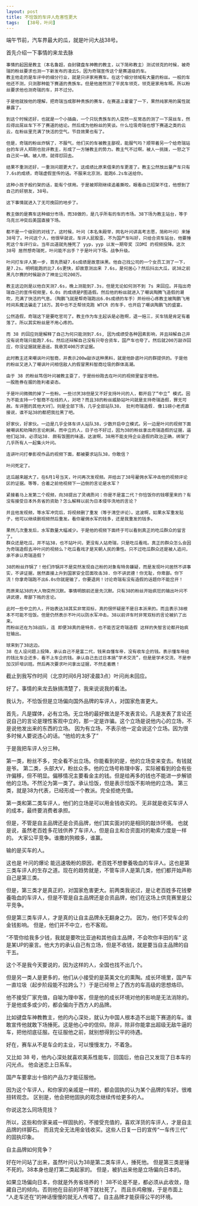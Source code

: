 ```yaml
---
layout: post
title: 不恰饭的车评人危害性更大
tags:   [38号，叶问]
---
```


端午节前，汽车界最大的瓜，就是叶问大战38号。

首先介绍一下事情的来龙去脉

    事情的起因是教主（本名鲁超，自封键盘车神教的教主，以下简称教主）测试领克的时候，被奇瑞的粉丝要求也测一下新发布的凌云S，因为奇瑞宣传这个是赛道级的车。
    教主他走的是车评中的细分行业，就是只评家用赛车。在这个细分领域有大量的粉丝。一般的车他还不测，只测那种能下赛道的贵族车。但是他居然测了平民车领克，领克是家用车啊。所以粉丝要求他也测奇瑞的车，并不过分。

    于是他就按他的理解，把奇瑞当成那种贵族的赛车，在赛道上霍霍了一下，果然纯家用的属性就暴露了。

    到这个时候还好，也就是一个小插曲，一个只玩贵族车的人突然一反常态的测了一下屌丝车，然后得出屌丝车下不了赛道的结论。然后成为他粉丝的笑谈。什么垃圾奇瑞也想下赛道之类的云云，在粉丝里充满了快活的空气。节目效果也有了。

    但是，奇瑞的粉丝炸锅了，不服气，他们买的车被教主鄙视，能服气吗？顺带着另一个给奇瑞站台的车评人郑刚也批评教主，形成了一方锤教主的势力。教主气不过啊，被人一挑拨，一怒之下自己买一辆。被人喷，就得怼回去。

    结果不重测还好，一重测问题更大了。这成绩比原来借来的车更差了。教主公然放出量产车只有7.6s的成绩，奇瑞虚假宣传的话。不服来北京测，能跑6.2s车送给你。

    这种小孩子般约架的话，能有个俅用。于是被郑刚继续追着撕咬。眼看自己招架不住，他想到了自己的好朋友，38号。

    这下事情就进入了无可挽回的地步了。

    教主做的是赛车这种细分市场，而38做的，是几乎所有的车的市场。38下场为教主站台，等于乌克兰冲突后美国直接下场。

    都不是一个级别的对线了。这时候，叶问（本名朱殿举，网名叶问讲高考志愿，简称叶问）来锤38号了。叶问这个人，他很早就说，车评人屁股歪，不为国产车叫好，只给合资车站台，他要捶死这个车评行业。当年出道就先捶死了 yyp，yyp 以发一期夸奖 汉DMI 的视频投降。这次 38号 居然想奇瑞死，叶问能不出手？于是叶问下场。战争升级。

    叶问打车评人第一步，首先质疑7.6s成绩是故意抹黑。他自己找公司的一个女员工测了一下，是7.2s。明明能跑的比7.6s更快，却故意测出来 7.6s，是何居心？然后抖出大瓜，说38之前黑凡尔赛的时候敲诈了神龙公司200万。

    教主这边则是以他白天测7.6s，晚上测能到7.3s，但是无论如何测不到 7s 来回应。并指出奇瑞自己的宣传视频里，6.0s 的成绩是P图造假。然后他的粉丝就进入了嘲讽陶腾飞造假的潮吹，充满了快活的气息。（陶鹏飞就是帮奇瑞跑出6.0s成绩的车手）并纷纷心疼教主被陶鹏飞用时间系魔法骗走了18万。其中也不乏帮领克跑 WTCR 的车手，也开启了嘲讽陶鹏飞的盛宴。

    公然造假，奇瑞这下是要吃官司了。教主作为车主起诉是必胜啊，退一赔三，买车钱是肯定有着落了。所以其实粉丝是不用心疼的。

    而 38 的回应则是解释了自己为何只能测到7.6s, 因为成绩受各种因素影响，并且辩解自己并没有说奇瑞只能跑7.6s。然后还辩解自己没有只夸合资车，国产车也夸了。然后就200万敲诈回应，你没证据就是造谣。我悬赏400万求证据。

    此时教主还来嘲讽叶问智商，并表示200w敲诈这种黑料，就是他卧底叶问的群提供的。于是他的粉丝又进入了嘲讽叶问相信敌人的假冒黑料智商垃圾的群体高潮。

    由于 38 的粉丝笃信叶问被教主耍了，于是纷纷跑去在叶问的视频里留言喷他。
    一股胜券在握的胜利者姿态。

    于是叶问微微的掉了一些粉。一些讨厌38但是又不好支持叶问的人，都开启了“中立” 模式。因为不能支持一个智商不在线的人，对吧？而且38的粉丝威胁站叶问就是支持奇瑞造假，罪无可赦。车评圈的其他大V们，则是全部下场，几乎全部站队38， 批判奇瑞造假. 像11磅小老虎直接说，谁不站38的都把我拉黑了吧。

    好家伙，好家伙。一边是几乎全体车评人站队38，少数开启中立模式。另一边是叶问的视频下面被嘲讽和劝降的言论刷屏。而中立的人，日子也不好过，因为38的粉丝拿出奇瑞造假的证据，逼他们站38，必须站38. 颇有饭圈的味道。这波啊，38用不能支持企业造假的政治正确，绑架了几乎所有人一起集火叶问。
    
    连讲叶问打拳影视作品的视频下面，都被要求站队38，你敢信？

    叶问死定了。

    这瓜越来越大了。在6月1号当天，叶问再次发视频。并给出了38号雇佣水军冲击他的视频评论区的证据。等等，合着之前他视频下一边倒的言论是水军？

    紧接着马上发第二个视频，向38提出了灵魂质问：你是不是富二代？你恰饭你的钱哪里来的？有没有接受日本外务省的资助？怎么解释以前为日本侵华洗地的言论？

    并且他发视频，等水军冲完后，将视频删了重发（等于清空评论）。这波啊，如果水军重发贴子，他可以继续删视频然后重发。看你雇佣水军的钱多，还是我重发的钱多。

    果然几次重发后，水军数量大幅减少。于是他的视频下面终于可以看到真正的吃瓜群众的留言了。
    群众还是吃瓜，并不站38，也不站叶问，更没有人站奇瑞，只是吃瓜看戏。真正的群众怎么会因为奇瑞造假去冲叶问的视频么？吃瓜看戏才是天朝人民的秉性。只不过吃瓜群众还是被人追问，承不承认奇瑞造假？

    38的粉丝炸锅了！他们炸锅并不是突然发现自己粉的对象有特务嫌疑，而是发现叶问居然不讲事实，不讲证据，居然直接上升到国家安全层面攻击38. 你不讲武德！你无耻，你卑鄙。你下流！你拿奇瑞跑不出6.0s你就是输了，你要退网！讨论奇瑞有没有造假的话题你不能岔开！

    而原来站38的大人物突然沉默。事情明朗前还是先沉默。只有38的粉丝开始疯狂的输出叶问不讲武德，卑鄙下贱的言论。

    此时一些中立的人，开始表达38其实非常双标，真的很怀疑是不是日本派来的。而且表示38根本不可能不恰饭。但是仍然表示不叶问以防水军冲击。38以前评车时非常双标的言论被扒了出来。
    而粉丝还在为38战队，连 即便38真的是特务，也不能否定奇瑞造假 这样的失智言论都开始疯狂输出。

    球来到了38这边。
    38 在人设问题上投降，承认自己不是富二代，钱来自懂车帝，没有收车企的钱。表示懂车帝给的钱比车企还多，看不上车企的钱。承认自己去过日本搞“学术交流”，但是是学术交流，不是参加汉奸培训班。然后再次要求叶问拿出证据，不然走着瞧！

截止到我写作时间（北京时间6月3好凌晨3点）叶问尚未回应。

好了。事情的来龙去脉搞清楚了，我来说说我的看法。

我认为，不恰饭但是立场偏向国外品牌的车评人，对国家危害更大。

首先，凡是媒体，必有立场。无立场的最好做法是不发表言论。凡是发表了言论还说自己的言论是理性客观中立的，那一定是诈骗。这个立场是说他内心的立场，不是说他发出来的东西的立场。
因为有立场，不表示他一定会说这个立场。因为很多时候人要说违心的话。“他给的太多了”

于是我把车评人分三种。

第一类，粉丝不多，完全看不出立场。你能看到的是，他的立场变来变去。有钱就是爷。
第二类，头部大V，粉丝众多。他的立场号称理中客，实际被看到的会有些许偏移，但不明显。偏移情况主要看金主的钱。但是给再多的钱也不能进一步解锁他的立场。不然沦为第一类了。承认恰饭，但是表示恰饭不影响他的立场。
第三类，就是38为代表，已经形成一个教派。完全拒绝充值。

第一类和第二类车评人，他们的立场是可以用金钱收买的。
无非就是收买车评人的成本，最终要消费者承担。

但是，不管是自主品牌还是合资品牌，他们其实面对的是相同的敲诈环境。
也就是说，虽然老百姓多花钱供养了车评人，但是自主和合资面对的勒索力度是一样的。
大家公平竞争。谁撒的狗粮多，谁赢。

输的是买车的人。

这也是 叶问的爆论 能迅速吸粉的原因，老百姓不想豢養吸血的车评人。这也是第三类车评人的生存之道。现在的趋势就是，不管车评人是第几类，他们都开始声称自己是第三类。

但是，第三类才是真正的，对国家危害更大。前两类我说过，是让老百姓多花钱豢養吸血的车评人，但是不管是自主品牌还是合资品牌，他们在这场上供竞赛里是公平竞争。

但是第三类车评人，才是真的让自主品牌永无翻身之力。
因为，他们不受车企的金钱影响。
但是，他们并不中立，也不客观。

“不管你给我多少钱，我就是要吹比亚迪和其他自主品牌，不会吹你丰田的车” 这是某UP的豪言。他大方的承认自己有立场，但是不收钱，就是要当自主品牌的自干五。

这个不是我今天要说的，因为这样的人，全国也找不出几个。

但是另一类人是更多的，他们从小接受的是英美文化的熏陶。成长环境里，国产车一直垃圾（起步阶段能不拉跨么？）于是已经带上了西方的车高级的思想烙印。

他不接受厂家充值，自喻为理中客，但是他的成长环境对他的影响是无法消除的。
于是他或多或少的，都会偏向于西方人的品牌。

比如键盘车神教教主，他的内心深处，就认为中国人根本造不出能下赛道的车。谁敢宣传他就敢下场捶死。这是他心中的信仰。除非，除非你能拿出超级无敌牛逼的车，把他彻底征服。在征服他之前，就别想得到公平的待遇。

好在，赛车从不是车企的主业，可以慢慢发力，不着急。

又比如 38 号，他内心深处就喜欢美系性能车，回国后，他自己又发现了日本车的闪光点。
他会迷恋上日系车。

国产车要拿出十倍的产品力才能征服他。

因为这个车评人，和你家的亲戚是一样的，都会固执的认为某个品牌的车好。很难扭转观念。
区别是，他会把他固执的观念继续传给更多的人。

你说这怎么同场竞技？

所以，这些和你家亲戚一样固执的，不接受充值的，喜欢洋货的车评人，才是自主品牌的绊脚石。
而且完全无法用金钱收买。这些人日复一日的宣传“一车传三代” 的固执印象。

自主品牌如何竞争？

好在叶问站了出来，虽然叶问认为38是第二类车评人，捶死他。
但是第三类是锤不死的。38本身也是打第二类起家的。
但是，被扒出来他是立场偏向日本的。

如果立场偏向日本，你就是外务省培养的！
38不论是不是，都必须从此收敛，隐藏自己的倾向。否则他在目前的环境下就社死了。
而且杀鸡儆猴，于是市面上 “人走车还在”的神话慢慢的就无人传唱了。自主品牌才能获得公平的环境。

